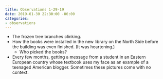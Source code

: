```yaml
---
title: Observations 1-29-19
date: 2019-01-30 22:30:00 -06:00
categories:
- observations
---
```


- The frozen tree branches clinking.
- How the books were installed in the new library on the North Side before the building was even finished. (It was heartening.)
	- Who picked the books?
- Every few months, getting a message from a student in an Eastern European country whose textbook uses my face as an example of a teenaged American blogger. Sometimes these pictures come with no context.